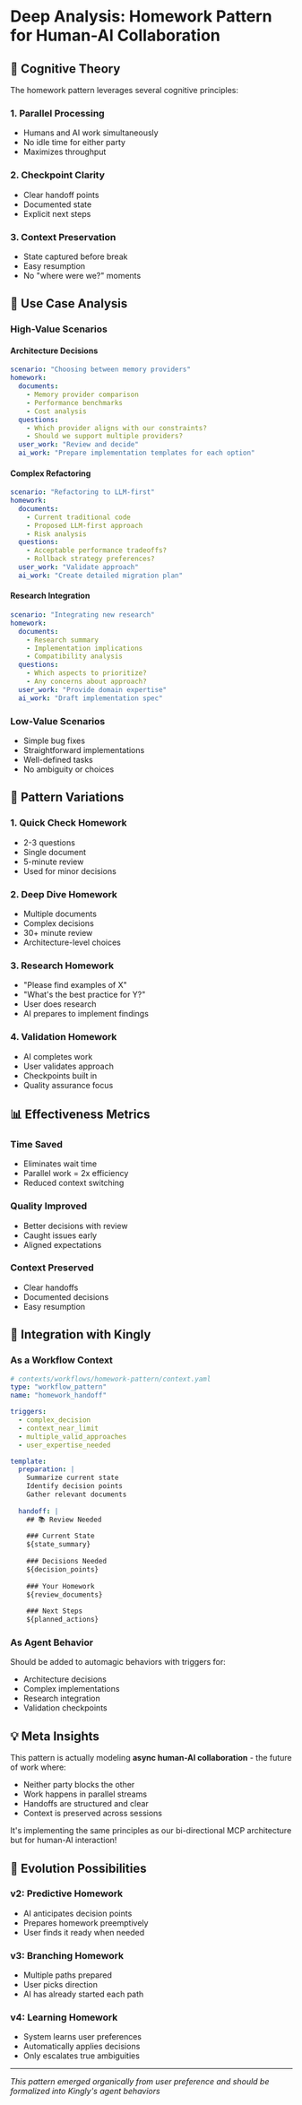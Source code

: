 # Deep Analysis: Homework Pattern for Human-AI Collaboration

## 🧠 Cognitive Theory

The homework pattern leverages several cognitive principles:

### 1. Parallel Processing
- Humans and AI work simultaneously
- No idle time for either party
- Maximizes throughput

### 2. Checkpoint Clarity
- Clear handoff points
- Documented state
- Explicit next steps

### 3. Context Preservation
- State captured before break
- Easy resumption
- No "where were we?" moments

## 🔬 Use Case Analysis

### High-Value Scenarios

#### Architecture Decisions
```yaml
scenario: "Choosing between memory providers"
homework:
  documents:
    - Memory provider comparison
    - Performance benchmarks
    - Cost analysis
  questions:
    - Which provider aligns with our constraints?
    - Should we support multiple providers?
  user_work: "Review and decide"
  ai_work: "Prepare implementation templates for each option"
```

#### Complex Refactoring
```yaml
scenario: "Refactoring to LLM-first"
homework:
  documents:
    - Current traditional code
    - Proposed LLM-first approach
    - Risk analysis
  questions:
    - Acceptable performance tradeoffs?
    - Rollback strategy preferences?
  user_work: "Validate approach"
  ai_work: "Create detailed migration plan"
```

#### Research Integration
```yaml
scenario: "Integrating new research"
homework:
  documents:
    - Research summary
    - Implementation implications
    - Compatibility analysis
  questions:
    - Which aspects to prioritize?
    - Any concerns about approach?
  user_work: "Provide domain expertise"
  ai_work: "Draft implementation spec"
```

### Low-Value Scenarios
- Simple bug fixes
- Straightforward implementations
- Well-defined tasks
- No ambiguity or choices

## 🎯 Pattern Variations

### 1. Quick Check Homework
- 2-3 questions
- Single document
- 5-minute review
- Used for minor decisions

### 2. Deep Dive Homework
- Multiple documents
- Complex decisions
- 30+ minute review
- Architecture-level choices

### 3. Research Homework
- "Please find examples of X"
- "What's the best practice for Y?"
- User does research
- AI prepares to implement findings

### 4. Validation Homework
- AI completes work
- User validates approach
- Checkpoints built in
- Quality assurance focus

## 📊 Effectiveness Metrics

### Time Saved
- Eliminates wait time
- Parallel work = 2x efficiency
- Reduced context switching

### Quality Improved
- Better decisions with review
- Caught issues early
- Aligned expectations

### Context Preserved
- Clear handoffs
- Documented decisions
- Easy resumption

## 🔄 Integration with Kingly

### As a Workflow Context
```yaml
# contexts/workflows/homework-pattern/context.yaml
type: "workflow_pattern"
name: "homework_handoff"

triggers:
  - complex_decision
  - context_near_limit
  - multiple_valid_approaches
  - user_expertise_needed

template:
  preparation: |
    Summarize current state
    Identify decision points
    Gather relevant documents
    
  handoff: |
    ## 📚 Review Needed
    
    ### Current State
    ${state_summary}
    
    ### Decisions Needed
    ${decision_points}
    
    ### Your Homework
    ${review_documents}
    
    ### Next Steps
    ${planned_actions}
```

### As Agent Behavior
Should be added to automagic behaviors with triggers for:
- Architecture decisions
- Complex implementations
- Research integration
- Validation checkpoints

## 💡 Meta Insights

This pattern is actually modeling **async human-AI collaboration** - the future of work where:
- Neither party blocks the other
- Work happens in parallel streams
- Handoffs are structured and clear
- Context is preserved across sessions

It's implementing the same principles as our bi-directional MCP architecture but for human-AI interaction!

## 🚀 Evolution Possibilities

### v2: Predictive Homework
- AI anticipates decision points
- Prepares homework preemptively
- User finds it ready when needed

### v3: Branching Homework
- Multiple paths prepared
- User picks direction
- AI has already started each path

### v4: Learning Homework
- System learns user preferences
- Automatically applies decisions
- Only escalates true ambiguities

---
*This pattern emerged organically from user preference and should be formalized into Kingly's agent behaviors*